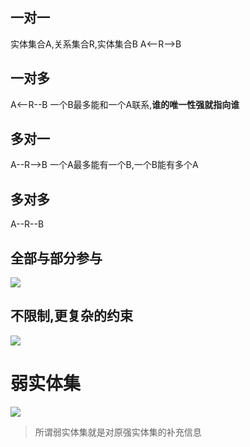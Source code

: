 ## 一对一
实体集合A,关系集合R,实体集合B
A<--R-->B

## 一对多
A<--R--B 一个B最多能和一个A联系,**谁的唯一性强就指向谁**
## 多对一
A--R-->B 一个A最多能有一个B,一个B能有多个A

## 多对多
A--R--B
## 全部与部分参与
![](Pasted%20image%2020240603171548.png)

## 不限制,更复杂的约束
![](Pasted%20image%2020240603171630.png)
# 弱实体集
![](Pasted%20image%2020240603172549.png)
> 所谓弱实体集就是对原强实体集的补充信息